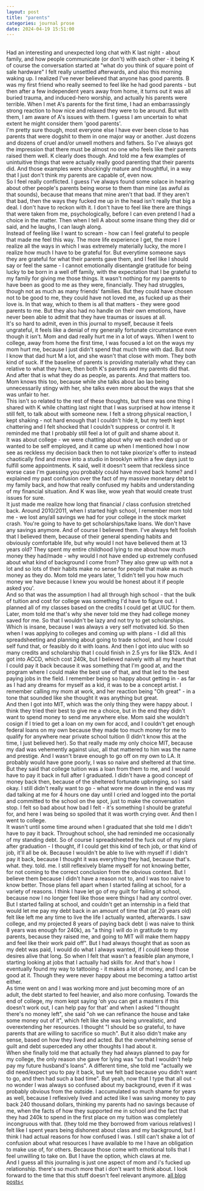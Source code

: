 ```yaml
---
layout: post
title: "parents"
categories: journal prose	
date: 2024-04-19 15:51:00
---
```

<br>
Had an interesting and unexpected long chat with K last night - about family, and how people communicate (or don't) with each other - it being K of course the conversation started at "what do you think of square point of sale hardware"  
I felt really unsettled afterwards, and also this morning waking up. I realized I've never believed that anyone has good parents.  
B was my first friend who really seemed to feel like he had good parents - but then after a few independent years away from home, it turns out it was all buried trauma, and induced-hero worship, and actually his parents were terrible. 
When I met A's parents for the first time, I had an embarrassingly strong reaction to how nice and relaxed they were to be around. But with them, I am aware of A's issues with them. I guess I am uncertain to what extent he might consider them 'good parents'.  
<br>
I'm pretty sure though, most everyone else I have ever been close to has parents that were dogshit to them in one major way or another. Just dozens and dozens of cruel and/or unwell mothers and fathers. So I've always got the impression that there must be almost no one who feels like their parents raised them well.  
K clearly does though. And told me a few examples of unintuitive things that were actually really good parenting that their parents did. And those examples were shockingly mature and thoughtful, in a way that I just don't think my parents are capable of, even now. 
<br>
So I feel really conflicted. I guess I've always found some solace in hearing about other people's parents being worse to them than mine (as awful as that sounds), because that means that mine aren't that bad. If they aren't that bad, then the ways they fucked me up in the head isn't really that big a deal. I don't have to reckon with it. I don't have to feel like there are things that were taken from me, psychologically, before I can even pretend I had a choice in the matter. Then when I tell A about some insane thing they did or said, and he laughs, I can laugh along.  
<br>
Instead of feeling like I want to scream - how can I feel grateful to people that made me feel this way. The more life experience I get, the more I realize all the ways in which I was extremely materially lucky, the more I realize how much I have to be grateful for. But everytime someone says they are grateful for what their parents gave them, and I feel like I should say or feel the same - I cannot emotionally disentangle gratitude for being lucky to be born in a well off family, with the expectation that I be grateful to my family for giving me those things. It wasn't nothing for my parents to have been as good to me as they were, financially. They had struggles, though not as much as many friends' families. But they could have chosen not to be good to me, they could have not loved me, as fucked up as their love is. In that way, which to them is all that matters - they were good parents to me. But they also had no handle on their own emotions, have never been able to admit that they have traumas or issues at all.  
<br>
It's so hard to admit, even in this journal to myself, because it feels ungrateful, it feels like a denial of my generally fortunate circumstance even though it isn't. Mom and dad really hurt me in a lot of ways. When I went to college, away from home the first time, I was focused a lot on the ways my mom hurt me, because I just didn't spend that much time with dad. But now I know that dad hurt M a lot, and she wasn't that close with mom. They both kind of suck. If the baseline of parents is providing materially what they can relative to what they have, then both K's parents and my parents did that. And after that is what they do as people, as parents. And that matters too. Mom knows this too, because while she talks about lao lao being unnecessarily stingy with her, she talks even more about the ways that she was unfair to her.  
<br>
This isn't so related to the rest of these thoughts, but there was one thing I shared with K while chatting last night that I was surprised at how intense it still felt, to talk about with someone new. I felt a strong physical reaction, I kept shaking - not hard enough that I couldn't hide it, but my teeth kept chattering and I felt shocked that I couldn't suppress or control it. It reminded me that I probably still feel a lot of guilt and shame about it.  
<br>
It was about college - we were chatting about why we each ended up or wanted to be self employed, and it came up when I mentioned how I now see as reckless my decision back then to not take pixorize's offer to instead chaotically find and move into a studio in brooklyn within a few days just to fulfill some appointments. K said, well it doesn't seem that reckless since worse case I'm guessing you probably could have moved back home? and I explained my past confusion over the fact of my massive monetary debt to my family back, and how that really confused my habits and understanding of my financial situation. And K was like, wow yeah that would create trust issues for sure.  
<br>
It just made me realize how long that financial / class confusion stretched back. Around 2010/2011, when I started high school, I remember mom told me - we lost any/all savings we had for your college in the stock market crash. You're going to have to get scholarships/take loans. We don't have any savings anymore. And of course I believed them. I've always felt foolish that I believed them, because of their general spending habits and obviously comfortable life, but why would I not have believed them at 13 years old? They spent my entire childhood lying to me about how much money they had/made - why would I not have ended up extremely confused about what kind of background I come from? They also grew up with not a lot and so lots of their habits make no sense for people that make as much money as they do. Mom told me years later, 'I didn't tell you how much money we have because I knew you would be honest about it if people asked you'.  
<br>
And so that was the assumption I had all through high school - that the bulk of tuition and cost for college was something I'd have to figure out. I planned all of my classes based on the credits I could get at UIUC for them. Later, mom told me that's why she never told me they had college money saved for me. So that I wouldn't be lazy and not try to get scholarships. Which is insane, because I was always a very self motivated kid.  
So then when I was applying to colleges and coming up with plans - I did all this spreadsheeting and planning about going to trade school, and how I could self fund that, or feasibly do it with loans. And then I got into uiuc with so many credits and scholarship that I could finish in 2.5 yrs for like $12k. And I got into ACCD, which cost 240k, but I believed naively with all my heart that I could pay it back because it was something that I'm good at, and the program where I could make the best use of that, and that led to the best paying jobs in the field. I remember being so happy about getting in - as far as I had any dreams for myself as a kid, it was to be a concept artist. I remember calling my mom at work, and her reaction being "Oh great" - in a tone that sounded like she thought it was anything but great.  
<br>
And then I got into MIT, which was the only thing they were happy about. I think they tried their best to give me a choice, but in the end they didn't want to spend money to send me anywhere else. Mom said she wouldn't cosign if I tried to get a loan on my own for accd, and I couldn't get enough federal loans on my own because they made too much money for me to qualify for anywhere near private school tuition (I didn't know this at the time, I just believed her). So that really made my only choice MIT, because my dad was vehemently against uiuc, all that mattered to him was the name and prestige. And I wasn't brave enough to go off on my own to LA. It probably would have gone poorly, I was so naive and sheltered at that time. But they said that college tuition was a loan from them to me, and I would have to pay it back in full after I graduated. I didn't have a good concept of money back then, because of the sheltered fortunate upbringing, so I said okay. I still didn't really want to go - what wore me down in the end was my dad talking at me for 4 hours one day until I cried and logged into the portal and committed to the school on the spot, just to make the conversation stop. I felt so bad about how bad I felt - it's something I should be grateful for, and here I was being so spoiled that it was worth crying over. And then I went to college.  
<br>
It wasn't until some time around when I graduated that she told me I didn't have to pay it back. Throughout school, she had reminded me occasionally of my standing debt. So of course I spreadsheeted the fuck out of my plans after graduation - I thought, if I could get this kind of tech job, or that kind of job, it'll all be ok. Because I wouldn't be able to live with myself if I didn't pay it back, because I thought it was everything they had, because that's. what. they. told. me. I still reflexively blame myself for not knowing better, for not coming to the correct conclusion from the obvious context. But I believe them because I didn't have a reason not to, and I was too naive to know better.  
Those plans fell apart when I started failing at school, for a variety of reasons. I think I have let go of my guilt for failing at school, because now I no longer feel like those were things I had any control over. But I started failing at school, and couldn't get an internship in a field that would let me pay my debt back in an amount of time that (at 20 years old) felt like left me any time to live the life I actually wanted, afterwards. I saw college, and my projected 8 years of paying back debt (i was naive to think 8 years was enough for 240k), as "a thing I will do in gratitude to my parents, because they raised me, and going to MIT will make them happy and feel like their work paid off". But I had always thought that as soon as my debt was paid, I would do what I always wanted, if I could keep those desires alive that long.  
So when I felt that wasn't a feasible plan anymore, I starting looking at jobs that I actually had skills for. And that's how I eventually found my way to tattooing - it makes a lot of money, and I can be good at it. Though they were never happy about me becoming a tattoo artist either.  
<br>
As time went on and I was working more and just becoming more of an adult, the debt started to feel heavier, and also more confusing. Towards the end of college, my mom kept saying 'oh you can get a masters if this doesn't work out, I can help pay for that' and when I asked "I thought there's no money left", she said "oh we can refinance the house and take some money out of it", which felt like she was being unrealistic, and overextending her resources. I thought "I should be so grateful, to have parents that are willing to sacrifice so much". But it also didn't make any sense, based on how they lived and acted. But the overwhelming sense of guilt and debt superceded any other thoughts I had about it.  
<br>
When she finally told me that actually they had always planned to pay for my college, the only reason she gave for lying was "so that I wouldn't help pay my future husband's loans". A different time, she told me "actually we did need/expect you to pay it back, but we felt bad because you didn't want to go, and then had such a bad time".  
But yeah, now that I type that all out - no wonder I was always so confused about my background, even if it was probably obvious from the outside. I accumulated so much shame for years as well, because I reflexively lived and acted like I was saving money to pay back 240 thousand dollars, thinking my parents had no savings because of me, when the facts of how they supported me in school and the fact that they had 240k to spend in the first place on my tuition was completely incongruous with that. (they told me they borrowed from various relatives) I felt like I spent years being dishonest about class and my background, but I think I had actual reasons for how confused I was. I still can't shake a lot of confusion about what resources I have available to me I have an obligation to make use of, for others. Because those come with emotional tolls that I feel unwilling to take on. But I have the option, which claws at me.  
<br>
And I guess all this journaling is just one aspect of mom and i's fucked up relationship. there's so much more that i don't want to think about. I look forward to the time that this stuff doesn't feel relevant anymore.  
<a href="/blog-posts">all blog posts< </a>  
